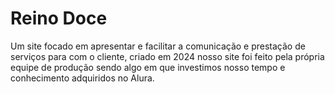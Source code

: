 # Reino Doce
Um site focado em apresentar e facilitar a comunicação e prestação de serviços para com o cliente, criado em 2024 nosso site foi feito pela própria equipe de produção sendo algo em que investimos nosso tempo e conhecimento adquiridos no Alura.
